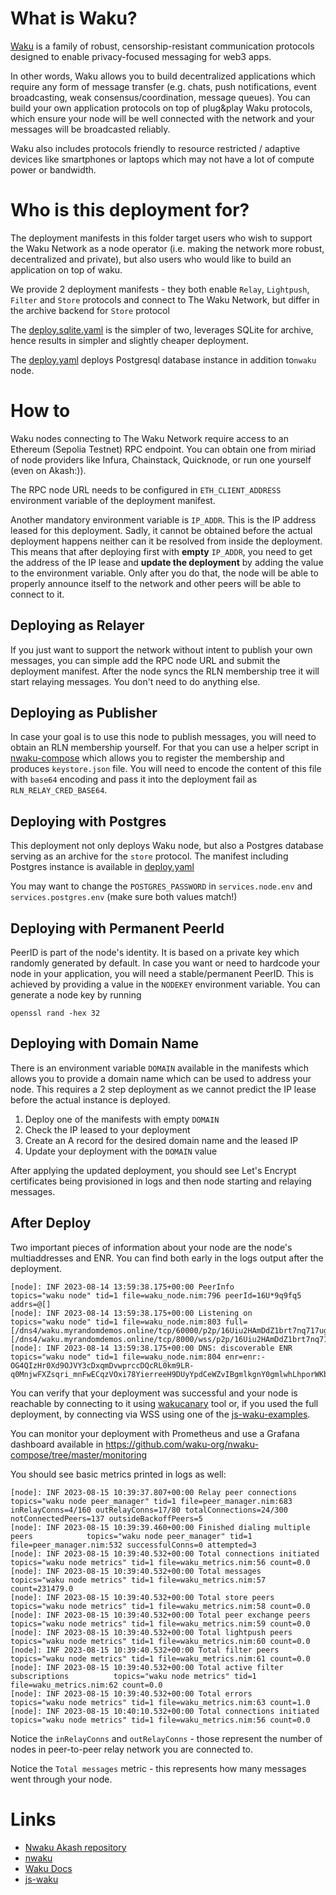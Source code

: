 # What is Waku?

[Waku](https://waku.org/) is a family of robust, censorship-resistant communication protocols designed to enable privacy-focused messaging for web3 apps.

In other words, Waku allows you to build decentralized applications which require any form of message transfer (e.g. chats, push notifications, event broadcasting, weak consensus/coordination, message queues). You can build your own application protocols on top of plug&play Waku protocols, which ensure your node will be well connected with the network and your messages will be broadcasted reliably.

Waku also includes protocols friendly to resource restricted / adaptive devices like smartphones or laptops which may not have a lot of compute power or bandwidth.

# Who is this deployment for?

The deployment manifests in this folder target users who wish to support the Waku Network as a node operator (i.e. making the network more robust, decentralized and private), but also users who would like to build an application on top of waku.

We provide 2 deployment manifests - they both enable `Relay`, `Lightpush`, `Filter` and `Store` protocols and connect to The Waku Network, but differ in the archive backend for `Store` protocol

The [deploy.sqlite.yaml](./deploy.sqlite.yaml) is the simpler of two, leverages SQLite for archive, hence results in simpler and slightly cheaper deployment.

The [deploy.yaml](./deploy.yaml) deploys Postgresql database instance in addition to`nwaku` node. 

# How to

Waku nodes connecting to The Waku Network require access to an Ethereum (Sepolia Testnet) RPC endpoint. You can obtain one from miriad of node providers like Infura, Chainstack, Quicknode, or run one yourself (even on Akash:)).

The RPC node URL needs to be configured in `ETH_CLIENT_ADDRESS` environment variable of the deployment manifest.

Another mandatory environment variable is `IP_ADDR`. This is the IP address leased for this deployment. Sadly, it cannot be obtained before the actual deployment happens neither can it be resolved from inside the deployment. This means that after deploying first with **empty** `IP_ADDR`, you need to get the address of the IP lease and **update the deployment** by adding the value to the environment variable. Only after you do that, the node will be able to properly announce itself to the network and other peers will be able to connect to it.

## Deploying as Relayer

If you just want to support the network without intent to publish your own messages, you can simple add the RPC node URL and submit the deployment manifest. After the node syncs the RLN membership tree it will start relaying messages. You don't need to do anything else.

## Deploying as Publisher

In case your goal is to use this node to publish messages, you will need to obtain an RLN membership yourself. For that you can use a helper script in [nwaku-compose](https://github.com/waku-org/nwaku-compose/blob/master/register_rln.sh) which allows you to register the membership and produces `keystore.json` file. You will need to encode the content of this file with `base64` encoding and pass it into the deployment fail as `RLN_RELAY_CRED_BASE64`.

## Deploying with Postgres

This deployment not only deploys Waku node, but also a Postgres database serving as an archive for the `store` protocol. The manifest including Postgres instance is available in [deploy.yaml](./deploy.yaml)

You may want to change the `POSTGRES_PASSWORD` in `services.node.env` and `services.postgres.env` (make sure both values match!)

## Deploying with Permanent PeerId

PeerID is part of the node's identity. It is based on a private key which randomly generated by default. In case you want or need to hardcode your node in your application, you will need a stable/permanent PeerID. This is achieved by providing a value in the `NODEKEY` environment variable. You can generate a node key by running 

```
openssl rand -hex 32
```

## Deploying with Domain Name

There is an environment variable `DOMAIN` available in the manifests which allows you to provide a domain name which can be used to address your node. This requires a 2 step deployment as we cannot predict the IP lease before the actual instance is deployed.

1. Deploy one of the manifests with empty `DOMAIN`
2. Check the IP leased to your deployment
3. Create an A record for the desired domain name and the leased IP
4. Update your deployment with the `DOMAIN` value

After applying the updated deployment, you should see Let's Encrypt certificates being provisioned in logs and then node starting and relaying messages.

## After Deploy

Two important pieces of information about your node are the node's multiaddresses and ENR. You can find both early in the logs output after the deployment.

```
[node]: INF 2023-08-14 13:59:38.175+00:00 PeerInfo                                   topics="waku node" tid=1 file=waku_node.nim:796 peerId=16U*9q9fq5 addrs=@[]
[node]: INF 2023-08-14 13:59:38.175+00:00 Listening on                               topics="waku node" tid=1 file=waku_node.nim:803 full=[/dns4/waku.myrandomdemos.online/tcp/60000/p2p/16Uiu2HAmDdZ1brt7nq717ugWSK1EcGdaxUMVmHeVFzcPGb9q9fq5][/dns4/waku.myrandomdemos.online/tcp/8000/wss/p2p/16Uiu2HAmDdZ1brt7nq717ugWSK1EcGdaxUMVmHeVFzcPGb9q9fq5]
[node]: INF 2023-08-14 13:59:38.175+00:00 DNS: discoverable ENR                      topics="waku node" tid=1 file=waku_node.nim:804 enr=enr:-OG4QIzHr0Xd9OJVY3cDxqmDvwprccDQcRL0km9LR-q0MnjwFXZsqri_mnFwECqzVOxi78YierreeH9DUyYpdCeWZvIBgmlkgnY0gmlwhLhporWKbXVsdGlhZGRyc7hCAB42GXdha3UubXlyYW5kb21kZW1vcy5vbmxpbmUG6mAAIDYZd2FrdS5teXJhbmRvbWRlbW9zLm9ubGluZQYfQN4DiXNlY3AyNTZrMaEDDn10Z_V6Qh_BJV0BA_Y7wuTaApavCGi0WiIoZkMlGXyDdGNwgupgg3VkcIIjLYV3YWt1Mg8
```

You can verify that your deployment was successful and your node is reachable by connecting to it using [wakucanary](https://github.com/waku-org/nwaku/releases/latest) tool or, if you used the full deployment, by connecting via WSS using one of the [js-waku-examples](https://examples.waku.org/light-js/).

You can monitor your deployment with Prometheus and use a Grafana dashboard available in https://github.com/waku-org/nwaku-compose/tree/master/monitoring

You should see basic metrics printed in logs as well:
```
[node]: INF 2023-08-15 10:39:37.807+00:00 Relay peer connections                     topics="waku node peer_manager" tid=1 file=peer_manager.nim:683 inRelayConns=4/160 outRelayConns=17/80 totalConnections=24/300 notConnectedPeers=137 outsideBackoffPeers=5
[node]: INF 2023-08-15 10:39:39.460+00:00 Finished dialing multiple peers            topics="waku node peer_manager" tid=1 file=peer_manager.nim:532 successfulConns=0 attempted=3
[node]: INF 2023-08-15 10:39:40.532+00:00 Total connections initiated                topics="waku node metrics" tid=1 file=waku_metrics.nim:56 count=0.0
[node]: INF 2023-08-15 10:39:40.532+00:00 Total messages                             topics="waku node metrics" tid=1 file=waku_metrics.nim:57 count=231479.0
[node]: INF 2023-08-15 10:39:40.532+00:00 Total store peers                          topics="waku node metrics" tid=1 file=waku_metrics.nim:58 count=0.0
[node]: INF 2023-08-15 10:39:40.532+00:00 Total peer exchange peers                  topics="waku node metrics" tid=1 file=waku_metrics.nim:59 count=0.0
[node]: INF 2023-08-15 10:39:40.532+00:00 Total lightpush peers                      topics="waku node metrics" tid=1 file=waku_metrics.nim:60 count=0.0
[node]: INF 2023-08-15 10:39:40.532+00:00 Total filter peers                         topics="waku node metrics" tid=1 file=waku_metrics.nim:61 count=0.0
[node]: INF 2023-08-15 10:39:40.532+00:00 Total active filter subscriptions          topics="waku node metrics" tid=1 file=waku_metrics.nim:62 count=0.0
[node]: INF 2023-08-15 10:39:40.532+00:00 Total errors                               topics="waku node metrics" tid=1 file=waku_metrics.nim:63 count=1.0
[node]: INF 2023-08-15 10:40:10.532+00:00 Total connections initiated                topics="waku node metrics" tid=1 file=waku_metrics.nim:56 count=0.0
```

Notice the `inRelayConns` and `outRelayConns` - those represent the number of nodes in peer-to-peer relay network you are connected to.

Notice the `Total messages` metric - this represents how many messages went through your node.

# Links

* [Nwaku Akash repository](https://github.com/vpavlin/nwaku-akash)
* [nwaku](https://github.com/waku-org/nwaku)
* [Waku Docs](https://docs.waku.org/)
* [js-waku](https://github.com/waku-org/js-waku)